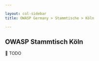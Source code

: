 ```yaml
---

layout: col-sidebar
title: OWASP Germany > Stammtische > Köln

---
```


## OWASP Stammtisch Köln

🔧 TODO



